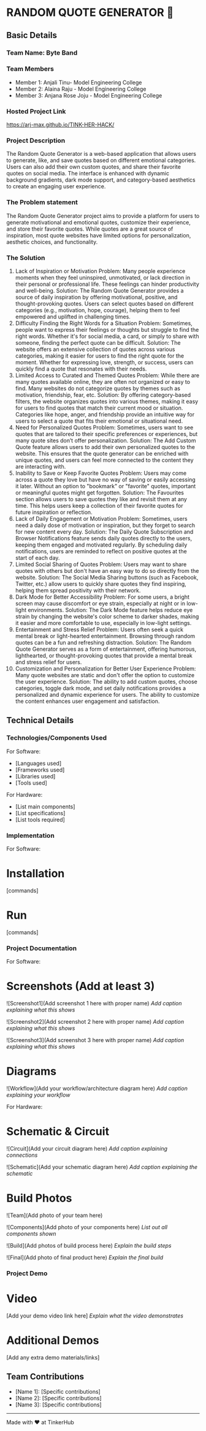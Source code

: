 # RANDOM QUOTE GENERATOR 🎯


## Basic Details
### Team Name: Byte Band


### Team Members
- Member 1: Anjali Tinu- Model Engineering College
- Member 2: Alaina Raju - Model Engineering College
- Member 3: Anjana Rose Joju - Model Engineering College

### Hosted Project Link
https://arj-max.github.io/TINK-HER-HACK/

### Project Description
The Random Quote Generator is a web-based application that allows users to generate, like, and save quotes based on different emotional categories. Users can also add their own custom quotes, and share their favorite quotes on social media. The interface is enhanced with dynamic background gradients, dark mode support, and category-based aesthetics to create an engaging user experience.

### The Problem statement
The Random Quote Generator project aims to provide a platform for users to generate motivational and emotional quotes, customize their experience, and store their favorite quotes. While quotes are a great source of inspiration, most quote websites have limited options for personalization, aesthetic choices, and functionality.

### The Solution
1. Lack of Inspiration or Motivation
Problem: Many people experience moments when they feel uninspired, unmotivated, or lack direction in their personal or professional life. These feelings can hinder productivity and well-being.
Solution: The Random Quote Generator provides a source of daily inspiration by offering motivational, positive, and thought-provoking quotes. Users can select quotes based on different categories (e.g., motivation, hope, courage), helping them to feel empowered and uplifted in challenging times.
2. Difficulty Finding the Right Words for a Situation
Problem: Sometimes, people want to express their feelings or thoughts but struggle to find the right words. Whether it's for social media, a card, or simply to share with someone, finding the perfect quote can be difficult.
Solution: The website offers an extensive collection of quotes across various categories, making it easier for users to find the right quote for the moment. Whether for expressing love, strength, or success, users can quickly find a quote that resonates with their needs.
3. Limited Access to Curated and Themed Quotes
Problem: While there are many quotes available online, they are often not organized or easy to find. Many websites do not categorize quotes by themes such as motivation, friendship, fear, etc.
Solution: By offering category-based filters, the website organizes quotes into various themes, making it easy for users to find quotes that match their current mood or situation. Categories like hope, anger, and friendship provide an intuitive way for users to select a quote that fits their emotional or situational need.
4. Need for Personalized Quotes
Problem: Sometimes, users want to see quotes that are tailored to their specific preferences or experiences, but many quote sites don’t offer personalization.
Solution: The Add Custom Quote feature allows users to add their own personalized quotes to the website. This ensures that the quote generator can be enriched with unique quotes, and users can feel more connected to the content they are interacting with.
5. Inability to Save or Keep Favorite Quotes
Problem: Users may come across a quote they love but have no way of saving or easily accessing it later. Without an option to "bookmark" or "favorite" quotes, important or meaningful quotes might get forgotten.
Solution: The Favourites section allows users to save quotes they like and revisit them at any time. This helps users keep a collection of their favorite quotes for future inspiration or reflection.
6. Lack of Daily Engagement or Motivation
Problem: Sometimes, users need a daily dose of motivation or inspiration, but they forget to search for new content every day.
Solution: The Daily Quote Subscription and Browser Notifications feature sends daily quotes directly to the users, keeping them engaged and motivated regularly. By scheduling daily notifications, users are reminded to reflect on positive quotes at the start of each day.
7. Limited Social Sharing of Quotes
Problem: Users may want to share quotes with others but don't have an easy way to do so directly from the website.
Solution: The Social Media Sharing buttons (such as Facebook, Twitter, etc.) allow users to quickly share quotes they find inspiring, helping them spread positivity with their network.
8. Dark Mode for Better Accessibility
Problem: For some users, a bright screen may cause discomfort or eye strain, especially at night or in low-light environments.
Solution: The Dark Mode feature helps reduce eye strain by changing the website's color scheme to darker shades, making it easier and more comfortable to use, especially in low-light settings.
9. Entertainment and Stress Relief
Problem: Users often seek a quick mental break or light-hearted entertainment. Browsing through random quotes can be a fun and refreshing distraction.
Solution: The Random Quote Generator serves as a form of entertainment, offering humorous, lighthearted, or thought-provoking quotes that provide a mental break and stress relief for users.
10. Customization and Personalization for Better User Experience
Problem: Many quote websites are static and don't offer the option to customize the user experience.
Solution: The ability to add custom quotes, choose categories, toggle dark mode, and set daily notifications provides a personalized and dynamic experience for users. The ability to customize the content enhances user engagement and satisfaction.

## Technical Details
### Technologies/Components Used
For Software:
- [Languages used]
- [Frameworks used]
- [Libraries used]
- [Tools used]

For Hardware:
- [List main components]
- [List specifications]
- [List tools required]

### Implementation
For Software:
# Installation
[commands]

# Run
[commands]

### Project Documentation
For Software:

# Screenshots (Add at least 3)
![Screenshot1](Add screenshot 1 here with proper name)
*Add caption explaining what this shows*

![Screenshot2](Add screenshot 2 here with proper name)
*Add caption explaining what this shows*

![Screenshot3](Add screenshot 3 here with proper name)
*Add caption explaining what this shows*

# Diagrams
![Workflow](Add your workflow/architecture diagram here)
*Add caption explaining your workflow*

For Hardware:

# Schematic & Circuit
![Circuit](Add your circuit diagram here)
*Add caption explaining connections*

![Schematic](Add your schematic diagram here)
*Add caption explaining the schematic*

# Build Photos
![Team](Add photo of your team here)


![Components](Add photo of your components here)
*List out all components shown*

![Build](Add photos of build process here)
*Explain the build steps*

![Final](Add photo of final product here)
*Explain the final build*

### Project Demo
# Video
[Add your demo video link here]
*Explain what the video demonstrates*

# Additional Demos
[Add any extra demo materials/links]

## Team Contributions
- [Name 1]: [Specific contributions]
- [Name 2]: [Specific contributions]
- [Name 3]: [Specific contributions]

---
Made with ❤️ at TinkerHub
